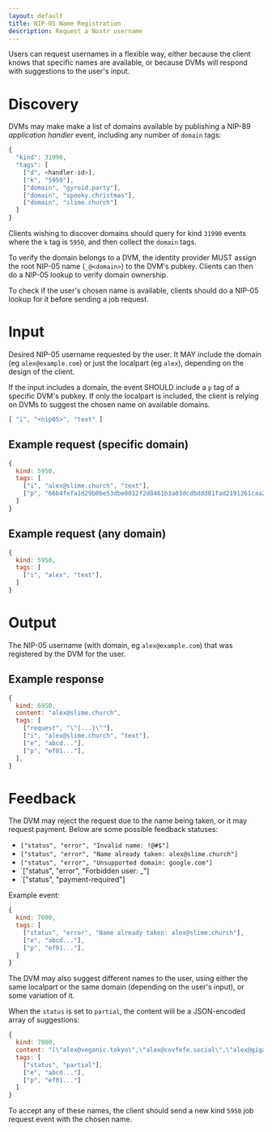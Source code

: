 ```yaml
---
layout: default
title: NIP-05 Name Registration
description: Request a Nostr username
---
```


Users can request usernames in a flexible way, either because the client knows that specific names are available, or because DVMs will respond with suggestions to the user's input.

# Discovery

DVMs may make make a list of domains available by publishing a NIP-89 *application handler* event, including any number of `domain` tags:

```js
{
  "kind": 31990,
  "tags": [
    ["d", <handler-id>],
    ["k", "5950"],
    ["domain", "gyroid.party"],
    ["domain", "spooky.christmas"],
    ["domain", "slime.church"]
  ]
}
```

Clients wishing to discover domains should query for kind `31990` events where the `k` tag is `5950`, and then collect the `domain` tags.

To verify the domain belongs to a DVM, the identity provider MUST assign the root NIP-05 name (`_@<domain>`) to the DVM's pubkey. Clients can then do a NIP-05 lookup to verify domain ownership.

To check if the user's chosen name is available, clients should do a NIP-05 lookup for it before sending a job request.

# Input

Desired NIP-05 username requested by the user.
It MAY include the domain (eg `alex@example.com`) or just the localpart (eg `alex`), depending on the design of the client.

If the input includes a domain, the event SHOULD include a `p` tag of a specific DVM's pubkey.
If only the localpart is included, the client is relying on DVMs to suggest the chosen name on available domains.

```js
[ "i", "<nip05>", "text" ]
```

## Example request (specific domain)

```js
{
  kind: 5950,
  tags: [
    ["i", "alex@slime.church", "text"],
    ["p", "66b4fefa1d29b0be53dbe0012f2d0461b3a03dcdbddd81fad2191261caa2104d"],
  ]
}
```

## Example request (any domain)

```js
{
  kind: 5950,
  tags: [
    ["i", "alex", "text"],
  ]
}
```

# Output

The NIP-05 username (with domain, eg `alex@example.com`) that was registered by the DVM for the user.

## Example response

```js
{
  kind: 6950,
  content: "alex@slime.church",
  tags: [
    ["request", "\"{...}\""],
    ["i", "alex@slime.church", "text"],
    ["e", "abcd..."],
    ["p", "ef01..."],
  ],
}
```

# Feedback

The DVM may reject the request due to the name being taken, or it may request payment.
Below are some possible feedback statuses:

- `["status", "error", "Invalid name: !@#$"]`
- `["status", "error", "Name already taken: alex@slime.church"]`
- `["status", "error", "Unsupported domain: google.com"]`
- `["status", "error", "Forbidden user: _"]
- `["status", "payment-required"]

Example event:

```js
{
  kind: 7000,
  tags: [
    ["status", "error", "Name already taken: alex@slime.church"],
    ["e", "abcd..."],
    ["p", "ef01..."],
  ]
}
```

The DVM may also suggest different names to the user, using either the same localpart or the same domain (depending on the user's input), or some variation of it.

When the `status` is set to `partial`, the content will be a JSON-encoded array of suggestions:

```js
{
  kind: 7000,
  content: "[\"alex@veganic.tokyo\",\"alex@covfefe.social\",\"alex@gigachad.ceo\"]",
  tags: [
    ["status", "partial"],
    ["e", "abcd..."],
    ["p", "ef01..."]
  ]
}
```

To accept any of these names, the client should send a new kind `5950` job request event with the chosen name.